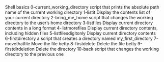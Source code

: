 Shell basics
0-current_working_directory script that prints the absolute path name of the current working directory
1-listit Display the contents list of your current directory
2-bring_me_home script that changes the working directory to the user’s home directory
3-listfiles Display current directory contents in a long format
4-listmorefiles Display current directory contents, including hidden files
5-listfilesdigitonly Display current directory contents
6-firstdirectory a script that creates a directory named my_first_directory
7-movethatfile Move the file betty
8-firstdelete Delete the file betty
9-firstdirdeletion Delete the directory
10-back script that changes the working directory to the previous one

